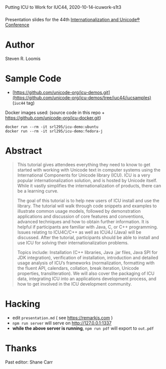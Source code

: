 Putting ICU to Work for IUC44, 2020-10-14-icuwork-s1t3
###

Presentation slides for the 44th [Internationalization and Unicode® Conference](https://www.unicodeconference.org/)

Author
===

Steven R. Loomis

Sample Code
===

- [https://github.com/unicode-org/icu-demos.git](https://github.com/unicode-org/icu-demos/tree/iuc44/iucsamples) (`iuc44` tag)

Docker images used: (source code in this repo + <https://github.com/unicode-org/icu-docker.git>)
```shell
docker run --rm -it srl295/icu-demo:ubuntu
docker run --rm -it srl295/icu-demo:fedora-j
```

Abstract
===

>This tutorial gives attendees everything they need to know to get started with working with Unicode text in computer systems using the International Components for Unicode library (ICU). ICU is a very popular internationalization solution, and is hosted by Unicode itself. While it vastly simplifies the internationalization of products, there can be a learning curve.
>
>The goal of this tutorial is to help new users of ICU install and use the library. The tutorial will walk through code snippets and examples to illustrate common usage models, followed by demonstration applications and discussion of core features and conventions, advanced techniques and how to obtain further information. It is helpful if participants are familiar with Java, C, or C++ programming. Issues relating to ICU4C/C++ as well as ICU4J (Java) will be discussed. After the tutorial, participants should be able to install and use ICU for solving their internationalization problems.
>
>Topics include: Installation (C++ libraries, Java .jar files, Java SPI for JDK integration), verification of installation, introduction and detailed usage analysis of ICU’s frameworks (normalization, formatting with the fluent API, calendars, collation, break iteration, Unicode properties, transliteration). We will also cover the packaging of ICU data, integrating ICU into an applications development process, and how to get involved in the ICU development community.


Hacking
===

- edit `presentation.md` ( see https://remarkjs.com )
- `npm run server`  will serve on http://127.0.0.1:1337
- **while the above server is running**, `npm run pdf` will export to `out.pdf`

Thanks
===
Past editor: Shane Carr
